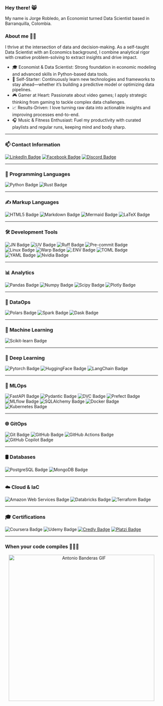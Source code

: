 ### **Hey there!** 😸 
My name is Jorge Robledo, an Economist turned Data Scientist based in Barranquilla, Colombia.

### **About me** 👋🏻
I thrive at the intersection of data and decision-making. As a self-taught Data Scientist with an Economics background, I combine analytical rigor with creative problem-solving to extract insights and drive impact.
  - 🎓 Economist & Data Scientist: Strong foundation in economic modeling and advanced skills in Python-based data tools.
  - 🚀 Self-Starter: Continuously learn new technologies and frameworks to stay ahead—whether it’s building a predictive model or optimizing data pipelines.
  - 🎮 Gamer at Heart: Passionate about video games; I apply strategic thinking from gaming to tackle complex data challenges.
  - 📈 Results-Driven: I love turning raw data into actionable insights and improving processes end-to-end.
  - 🎧 Music & Fitness Enthusiast: Fuel my productivity with curated playlists and regular runs, keeping mind and body sharp.

---
### 📫 **Contact Information**
[![LinkedIn Badge](https://img.shields.io/badge/LinkedIn-0A66C2?style=for-the-badge&logo=linkedin&logoColor=white)](https://www.linkedin.com/in/jorge-robledo11)
[![Facebook Badge](https://img.shields.io/badge/Facebook-1877F2?style=for-the-badge&logo=facebook&logoColor=white)](https://web.facebook.com/robledo1337)
[![Discord Badge](https://img.shields.io/badge/Discord-5865F2?style=for-the-badge&logo=discord&logoColor=white)](https://discord.gg/4gsqa6Ups7)

---
### 🐍 **Programming Languages**
![Python Badge](https://img.shields.io/badge/Python-3776AB.svg?style=for-the-badge&logo=python&logoColor=white)
![Rust Badge](https://img.shields.io/badge/Rust-000000.svg?style=for-the-badge&logo=rust&logoColor=white)

---
### ✍️ **Markup Languages**
![HTML5 Badge](https://img.shields.io/badge/HTML5-E34F26.svg?style=for-the-badge&logo=html5&logoColor=white)
![Markdown Badge](https://img.shields.io/badge/Markdown-000000.svg?style=for-the-badge&logo=markdown&logoColor=white)
![Mermaid Badge](https://img.shields.io/badge/Mermaid-FF3670.svg?style=for-the-badge&logo=mermaid&logoColor=white)
![LaTeX Badge](https://img.shields.io/badge/LaTeX-008080.svg?&style=for-the-badge&logo=latex&logoColor=white)

---
### 🛠️ **Development Tools**
![JN Badge](https://img.shields.io/badge/Jupyter-F37626.svg?&style=for-the-badge&logo=Jupyter&logoColor=white)
![UV Badge](https://img.shields.io/badge/UV-DE5FE9?style=for-the-badge&logo=uv&logoColor=white)
![Ruff Badge](https://img.shields.io/badge/Ruff-D7FF64?style=for-the-badge&logo=ruff&logoColor=white)
![Pre-commit Badge](https://img.shields.io/badge/Pre_commit-FAB040?style=for-the-badge&logo=pre-commit&logoColor=white)
![Linux Badge](https://img.shields.io/badge/Linux-FCC624?style=for-the-badge&logo=linux&logoColor=white)
![Warp Badge](https://img.shields.io/badge/Warp-01A4FF?style=for-the-badge&logo=warp&logoColor=white)
![.ENV Badge](https://img.shields.io/badge/.env-ECD53F.svg?&style=for-the-badge&logo=dotenv&logoColor=white)
![TOML Badge](https://img.shields.io/badge/toml-9C4121.svg?&style=for-the-badge&logo=toml&logoColor=white)
![YAML Badge](https://img.shields.io/badge/yaml-CB171E.svg?&style=for-the-badge&logo=yaml&logoColor=white)
![Nvidia Badge](https://img.shields.io/badge/Nvidia-76B900.svg?&style=for-the-badge&logo=nvidia&logoColor=white)

---
### 📊 **Analytics**
![Pandas Badge](https://img.shields.io/badge/Pandas-150458?style=for-the-badge&logo=pandas&logoColor=white)
![Numpy Badge](https://img.shields.io/badge/Numpy-013243?style=for-the-badge&logo=numpy&logoColor=white)
![Scipy Badge](https://img.shields.io/badge/Scipy-8CAAE6?style=for-the-badge&logo=scipy&logoColor=white)
![Plotly Badge](https://img.shields.io/badge/Plotly-3F4F75?style=for-the-badge&logo=plotly&logoColor=white)

---
### 🔁 **DataOps**
![Polars Badge](https://img.shields.io/badge/Polars-CD792C?style=for-the-badge&logo=polars&logoColor=white)
![Spark Badge](https://img.shields.io/badge/Spark-E25A1C?style=for-the-badge&logo=apachespark&logoColor=white)
![Dask Badge](https://img.shields.io/badge/Dask-FC6E6B?style=for-the-badge&logo=dask&logoColor=white)

---
### 🤖 **Machine Learning**
![Scikit-learn Badge](https://img.shields.io/badge/Scikit_learn-F7931E?style=for-the-badge&logo=scikit-learn&logoColor=white)

---
### 🧠 **Deep Learning**
![Pytorch Badge](https://img.shields.io/badge/Pytorch-EE4C2C?style=for-the-badge&logo=pytorch&logoColor=white)
![HuggingFace Badge](https://img.shields.io/badge/Hugging_Face-FFD21E?style=for-the-badge&logo=hugging-face&logoColor=white)
![LangChain Badge](https://img.shields.io/badge/LangChain-1C3C3C?style=for-the-badge&logo=langchain&logoColor=white)

---
### 🔄 **MLOps**
![FastAPI Badge](https://img.shields.io/badge/FastAPI-009688?style=for-the-badge&logo=fastapi&logoColor=white)
![Pydantic Badge](https://img.shields.io/badge/Pydantic-E92063?style=for-the-badge&logo=pydantic&logoColor=white)
![DVC Badge](https://img.shields.io/badge/DVC-13ADC7?style=for-the-badge&logo=dvc&logoColor=white)
![Prefect Badge](https://img.shields.io/badge/Prefect-070E10?style=for-the-badge&logo=prefect&logoColor=white)
![MLflow Badge](https://img.shields.io/badge/MLflow-0194E2?style=for-the-badge&logo=mlflow&logoColor=white)
![SQLAlchemy Badge](https://img.shields.io/badge/SQLAlchemy-D71F00?style=for-the-badge&logo=sqlalchemy&logoColor=white)
![Docker Badge](https://img.shields.io/badge/Docker-2496ED?style=for-the-badge&logo=docker&logoColor=white)
![Kubernetes Badge](https://img.shields.io/badge/Kubernetes-326CE5?style=for-the-badge&logo=kubernetes&logoColor=white)

---
### 🌐 **GitOps**
![Git Badge](https://img.shields.io/badge/Git-F05032?style=for-the-badge&logo=git&logoColor=white)
![GitHub Badge](https://img.shields.io/badge/GitHub-181717?style=for-the-badge&logo=github&logoColor=white)
![GitHub Actions Badge](https://img.shields.io/badge/GitHub_Actions-2088FF?style=for-the-badge&logo=githubactions&logoColor=white)
![GitHub Copilot Badge](https://img.shields.io/badge/GitHub_Copilot-000000?style=for-the-badge&logo=githubcopilot&logoColor=white)

---
### 🛢️ **Databases**
![PostgreSQL Badge](https://img.shields.io/badge/PostgreSQL-4169E1.svg?style=for-the-badge&logo=postgresql&logoColor=white)
![MongoDB Badge](https://img.shields.io/badge/MongoDB-47A248.svg?style=for-the-badge&logo=mongodb&logoColor=white)

---
### ☁️ **Cloud & IaC**
![Amazon Web Services Badge](https://img.shields.io/badge/Amazon_Web_Services-232F3E.svg?style=for-the-badge&logo=amazonwebservices&logoColor=white)
![Databricks Badge](https://img.shields.io/badge/Databricks-FF3621.svg?style=for-the-badge&logo=databricks&logoColor=white)
![Terraform Badge](https://img.shields.io/badge/Terraform-844FBA?style=for-the-badge&logo=terraform&logoColor=white)

---
### 🎓 **Certifications**
![Coursera Badge](https://img.shields.io/badge/Coursera-0056D2?style=for-the-badge&logo=coursera&logoColor=white)
![Udemy Badge](https://img.shields.io/badge/Udemy-A435F0?style=for-the-badge&logo=udemy&logoColor=white)
[![Credly Badge](https://img.shields.io/badge/Credly-FF6B00?style=for-the-badge&logo=credly&logoColor=white)](https://www.credly.com/users/jorge-robledo.8de15cb7/badges)
[![Platzi Badge](https://img.shields.io/badge/Platzi-98CA3F?style=for-the-badge&logo=platzi&logoColor=white)](https://platzi.com/p/robledo.1337)

---
### **When your code compiles** 🧑🏻‍💻
<div align="center">
  <img src="https://media0.giphy.com/media/v1.Y2lkPTc5MGI3NjExdW5rZDNiemE2dWkxMnlwMXV6OHpheTdjbnNuZnNsNnlhNmU3MjIyOSZlcD12MV9pbnRlcm5hbF9naWZfYnlfaWQmY3Q9Zw/fDzM81OYrNjJC/giphy.gif" alt="Antonio Banderas GIF" width="480"/>
</div>
